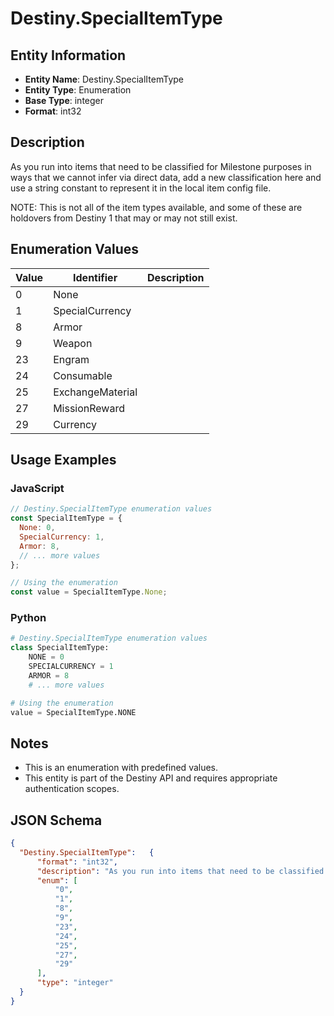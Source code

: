 # Destiny.SpecialItemType

## Entity Information
- **Entity Name**: Destiny.SpecialItemType
- **Entity Type**: Enumeration
- **Base Type**: integer
- **Format**: int32

## Description
As you run into items that need to be classified for Milestone purposes in ways that we cannot infer via direct data, add a new classification here and use a string constant to represent it in the local item config file.
NOTE: This is not all of the item types available, and some of these are holdovers from Destiny 1 that may or may not still exist.

## Enumeration Values

| Value | Identifier | Description |
|-------|------------|-------------|
| 0 | None |  |
| 1 | SpecialCurrency |  |
| 8 | Armor |  |
| 9 | Weapon |  |
| 23 | Engram |  |
| 24 | Consumable |  |
| 25 | ExchangeMaterial |  |
| 27 | MissionReward |  |
| 29 | Currency |  |

## Usage Examples

### JavaScript
```javascript
// Destiny.SpecialItemType enumeration values
const SpecialItemType = {
  None: 0,
  SpecialCurrency: 1,
  Armor: 8,
  // ... more values
};

// Using the enumeration
const value = SpecialItemType.None;
```

### Python
```python
# Destiny.SpecialItemType enumeration values
class SpecialItemType:
    NONE = 0
    SPECIALCURRENCY = 1
    ARMOR = 8
    # ... more values

# Using the enumeration
value = SpecialItemType.NONE
```

## Notes
- This is an enumeration with predefined values.
- This entity is part of the Destiny API and requires appropriate authentication scopes.

## JSON Schema
```json
{
  "Destiny.SpecialItemType":   {
      "format": "int32",
      "description": "As you run into items that need to be classified for Milestone purposes in ways that we cannot infer via direct data, add a new classification here and use a string constant to represent it in the local item config file.\r\nNOTE: This is not all of the item types available, and some of these are holdovers from Destiny 1 that may or may not still exist.",
      "enum": [
          "0",
          "1",
          "8",
          "9",
          "23",
          "24",
          "25",
          "27",
          "29"
      ],
      "type": "integer"
  }
}
```
